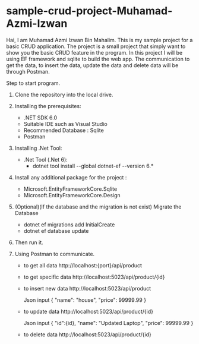 # sample-crud-project-Muhamad-Azmi-Izwan
Hai, 
I am Muhamad Azmi Izwan Bin Mahalim. This is my sample project for a basic CRUD application.
The project is a small project that simply want to show you the basic CRUD feature in the program.
In this project I will be using EF framework and sqlite to build the web app. The communication to get the data,
to insert the data, update the data and delete data will be through Postman.

Step to start program.
1. Clone the repository into the local drive.

2. Installing the prerequisites:
    - .NET SDK 6.0
    - Suitable IDE such as Visual Studio
    - Recommended Database : Sqlite
    - Postman

3. Installing .Net Tool:
    - .Net Tool (.Net 6): 
        - dotnet tool install --global dotnet-ef --version 6.*

4. Install any additional package for the project :
    - Microsoft.EntityFrameworkCore.Sqlite
    - Microsoft.EntityFrameworkCore.Design

5. (Optional)(If the database and the migration is not exist) Migrate the Database
    - dotnet ef migrations add InitialCreate
    - dotnet ef database update

6. Then run it.

7. Using Postman to communicate.
    - to get all data
        http://localhost:{port}/api/product

    - to get specific data
        http://localhost:5023/api/product/{id}

    - to insert new data
        http://localhost:5023/api/product

        Json input
        {
            "name": "house",
            "price": 99999.99
        }

    - to update data
        http://localhost:5023/api/product/{id}

        Json input
        {
            "id":{id},
            "name": "Updated Laptop",
            "price": 99999.99
        }

    - to delete data
        http://localhost:5023/api/product/{id}




